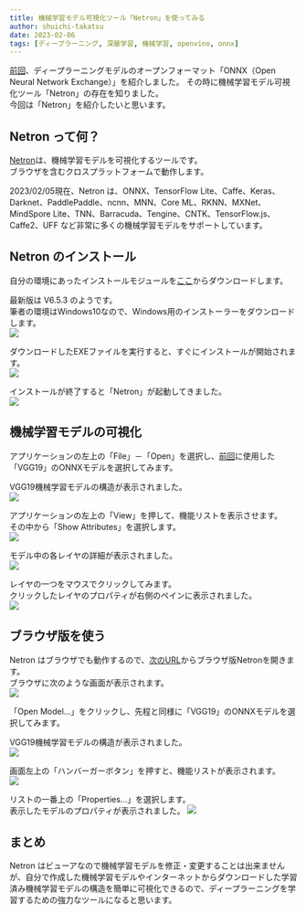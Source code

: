```yaml
---
title: 機械学習モデル可視化ツール「Netron」を使ってみる
author: shuichi-takatsu
date: 2023-02-06
tags: [ディープラーニング, 深層学習, 機械学習, openvino, onnx]
---
```


[前回](/blogs/2023/02/01/onnx-01/)、ディープラーニングモデルのオープンフォーマット「ONNX（Open Neural Network Exchange）」を紹介しました。
その時に機械学習モデル可視化ツール「Netron」の存在を知りました。    
今回は「Netron」を紹介したいと思います。   

## Netron って何？

[Netron](https://github.com/lutzroeder/netron)は、機械学習モデルを可視化するツールです。  
ブラウザを含むクロスプラットフォームで動作します。  

2023/02/05現在、Netron は、ONNX、TensorFlow Lite、Caffe、Keras、Darknet、PaddlePaddle、ncnn、MNN、Core ML、RKNN、MXNet、MindSpore Lite、TNN、Barracuda、Tengine、CNTK、TensorFlow.js、Caffe2、UFF など非常に多くの機械学習モデルをサポートしています。

## Netron のインストール

自分の環境にあったインストールモジュールを[ここ](https://github.com/lutzroeder/netron/releases/latest)からダウンロードします。  

最新版は V6.5.3 のようです。  
筆者の環境はWindows10なので、Windows用のインストーラーをダウンロードします。  
![](https://gyazo.com/fb9af3b986d07b1145baba69a02f19ab.png)

ダウンロードしたEXEファイルを実行すると、すぐにインストールが開始されます。  
![](https://gyazo.com/2bc3b81c3f9a7866b3b415dafcbfb848.png)

インストールが終了すると「Netron」が起動してきました。  
![](https://gyazo.com/03cd159114c365a32d870656e91a22fe.png)

## 機械学習モデルの可視化

アプリケーションの左上の「File」－「Open」を選択し、[前回](/blogs/2023/02/01/onnx-01/)に使用した「VGG19」のONNXモデルを選択してみます。  

VGG19機械学習モデルの構造が表示されました。  
![](https://gyazo.com/20b9f0e89c3d04a5d5b171bb845bf360.png)

アプリケーションの左上の「View」を押して、機能リストを表示させます。  
その中から「Show Attributes」を選択します。  
![](https://gyazo.com/018970b80bd3efe956c05fe32972460a.png)

モデル中の各レイヤの詳細が表示されました。  
![](https://gyazo.com/7c4f8a1bc8e2c535a5088918ef84a144.png)

レイヤの一つをマウスでクリックしてみます。  
クリックしたレイヤのプロパティが右側のペインに表示されました。  
![](https://gyazo.com/8ecfc01246e4e6c0de34feeb1ae80cc8.png)

## ブラウザ版を使う

Netron はブラウザでも動作するので、[次のURL](https://netron.app/)からブラウザ版Netronを開きます。  
ブラウザに次のような画面が表示されます。  
![](https://gyazo.com/c380071efcfc100ed3c9632ffa55bb69.png)

「Open Model…」をクリックし、先程と同様に「VGG19」のONNXモデルを選択してみます。  

VGG19機械学習モデルの構造が表示されました。  
![](https://gyazo.com/18e7c35e228feb5123187a4acfebe004.png)

画面左上の「ハンバーガーボタン」を押すと、機能リストが表示されます。  
![](https://gyazo.com/920b7ea3e37a60d71d981dfdb9d869f3.png)

リストの一番上の「Properties…」を選択します。  
表示したモデルのプロパティが表示されました。
![](https://gyazo.com/a28011d9254e5c3f7ddf4022b91df31c.png)

## まとめ

Netron はビューアなので機械学習モデルを修正・変更することは出来ませんが、自分で作成した機械学習モデルやインターネットからダウンロードした学習済み機械学習モデルの構造を簡単に可視化できるので、ディープラーニングを学習するための強力なツールになると思います。
